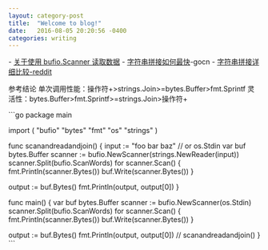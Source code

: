 ```yaml
--- 
layout: category-post
title:  "Welcome to blog!"
date:   2016-08-05 20:20:56 -0400
categories: writing
---
```


\- [关于使用 bufio.Scanner 读取数据](https://studygolang.com/articles/11905)
\- [字符串拼接如何最快](https://gocn.vip/question/265)-gocn
\- [字符串拼接详细比较-reddit](https://www.reddit.com/r/golang/comments/7j65d0/new\_in\_go\_110\_stringsbuilder\_efficiently\_build/)

参考结论 单次调用性能：操作符+>strings.Join>=bytes.Buffer>fmt.Sprintf 灵活性：bytes.Buffer>fmt.Sprintf>=strings.Join>操作符+

\`\`\`go
package main

import (
 "bufio"
 "bytes"
 "fmt"
 "os"
 "strings"
)

func scanandreadandjoin() {
 input := "foo bar baz" // or os.Stdin
 var buf bytes.Buffer
 scanner := bufio.NewScanner(strings.NewReader(input))
 scanner.Split(bufio.ScanWords)
 for scanner.Scan() {
 fmt.Println(scanner.Bytes())
 buf.Write(scanner.Bytes())
 }

 output := buf.Bytes()
 fmt.Println(output, output[0])
}

func main() {
 var buf bytes.Buffer
 scanner := bufio.NewScanner(os.Stdin)
 scanner.Split(bufio.ScanWords)
 for scanner.Scan() {
 fmt.Println(scanner.Bytes())
 buf.Write(scanner.Bytes())
 }

 output := buf.Bytes()
 fmt.Println(output, output[0])
 // scanandreadandjoin()
}
\`\`\`